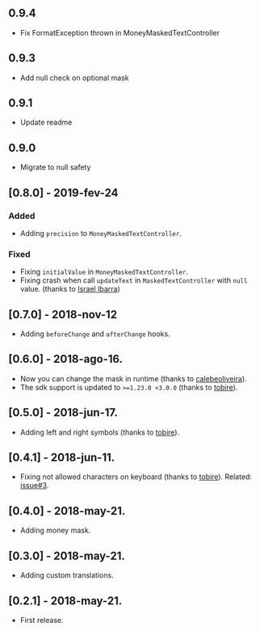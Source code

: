 ## 0.9.4

- Fix FormatException thrown in MoneyMaskedTextController

## 0.9.3

- Add null check on optional mask

## 0.9.1

- Update readme

## 0.9.0

- Migrate to null safety

## [0.8.0] - 2019-fev-24

### Added

- Adding `precision` to `MoneyMaskedTextController`.

### Fixed

- Fixing `initialValue` in `MoneyMaskedTextController`.
- Fixing crash when call `updateText` in `MaskedTextController` with `null` value. (thanks
  to [Israel Ibarra](https://github.com/ElZombieIsra))

## [0.7.0] - 2018-nov-12

- Adding `beforeChange` and `afterChange` hooks.

## [0.6.0] - 2018-ago-16.

- Now you can change the mask in runtime (thanks to [calebeoliveira](https://github.com/calebeoliveira)).
- The sdk support is updated to `>=1.23.0 <3.0.0` (thanks to [tobire](https://github.com/tobire)).

## [0.5.0] - 2018-jun-17.

- Adding left and right symbols (thanks to [tobire](https://github.com/tobire)).

## [0.4.1] - 2018-jun-11.

- Fixing not allowed characters on keyboard (thanks to [tobire](https://github.com/tobire)).
  Related: [issue#3](https://github.com/benhurott/flutter-masked-text/issues/3).

## [0.4.0] - 2018-may-21.

- Adding money mask.

## [0.3.0] - 2018-may-21.

- Adding custom translations.

## [0.2.1] - 2018-may-21.

- First release.
